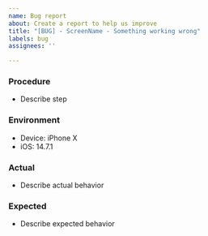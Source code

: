 ```yaml
---
name: Bug report
about: Create a report to help us improve
title: "[BUG] - ScreenName - Something working wrong"
labels: bug
assignees: ''

---
```


### Procedure
- Describe step 

### Environment
- Device: iPhone X
- iOS: 14.7.1

### Actual
- Describe actual behavior

### Expected
- Describe expected behavior
